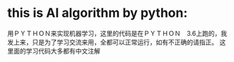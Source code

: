 # this is AI algorithm by python:

用ＰＹＴＨＯＮ来实现机器学习，这里的代码是在ＰＹＴＨＯＮ　3.6上跑的，我发上来，只是为了学习交流来用，全都可以正常运行，如有不正确的请指正。
这里面的学习代码大多都有中文注解
